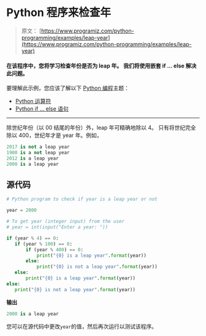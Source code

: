 # Python 程序来检查年

> 原文： [https://www.programiz.com/python-programming/examples/leap-year](https://www.programiz.com/python-programming/examples/leap-year)

#### 在该程序中，您将学习检查年份是否为 leap 年。 我们将使用嵌套 if ... else 解决此问题。

要理解此示例，您应该了解以下 [Python 编程](/python-programming "Python tutorial")主题：

*   [Python 运算符](/python-programming/operators)
*   [Python if ... else 语句](/python-programming/if-elif-else)

* * *

除世纪年份（以 00 结尾的年份）外，leap 年可精确地除以 4。 只有将世纪完全除以 400，世纪年才是 year 年。例如，

```py
2017 is not a leap year
1900 is a not leap year
2012 is a leap year
2000 is a leap year

```

## 源代码

```py
# Python program to check if year is a leap year or not

year = 2000

# To get year (integer input) from the user
# year = int(input("Enter a year: "))

if (year % 4) == 0:
   if (year % 100) == 0:
       if (year % 400) == 0:
           print("{0} is a leap year".format(year))
       else:
           print("{0} is not a leap year".format(year))
   else:
       print("{0} is a leap year".format(year))
else:
   print("{0} is not a leap year".format(year)) 
```

**输出**

```py
2000 is a leap year

```

您可以在源代码中更改`year`的值，然后再次运行以测试该程序。